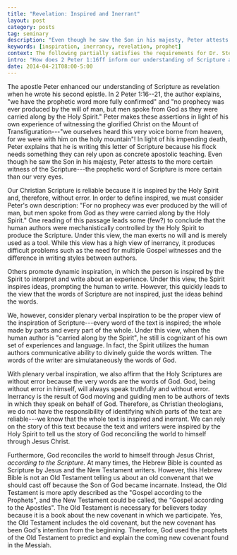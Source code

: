 ```yaml
---
title: "Revelation: Inspired and Inerrant"
layout: post
category: posts
tag: seminary
description: "Even though he saw the Son in his majesty, Peter attests to the more certain witness of the Scripture—the prophetic word of Scripture is more certain than our very eyes."
keywords: [inspiration, inerrancy, revelation, prophet]
context: The following partially satisfies the requirements for Dr. Steven McKinion's Christian Theology I class at Southeastern Baptist Theological Seminary.
intro: "How does 2 Peter 1:16ff inform our understanding of Scripture as revelation? You should discuss inspiration and inerrancy."
date: 2014-04-21T08:00-5:00
---
```


The apostle Peter enhanced our understanding of Scripture as revelation when he wrote his second epistle. In 2 Peter 1:16--21, the author explains,  "we have the prophetic word more fully confirmed" and "no prophecy was ever produced by the will of man, but men spoke from God as they were carried along by the Holy Spirit." Peter makes these assertions in light of his own experience of witnessing the glorified Christ on the Mount of Transfiguration---"we ourselves heard this very voice borne from heaven, for we were with him on the holy mountain"! In light of his impending death, Peter explains that he is writing this letter of Scripture because his flock needs something they can rely upon as concrete apostolic teaching. Even though he saw the Son in his majesty, Peter attests to the more certain witness of the Scripture---the prophetic word of Scripture is more certain than our very eyes. 

Our Christian Scripture is reliable because it is inspired by the Holy Spirit and, therefore, without error. In order to define inspired, we must consider Peter's own description: "For no prophecy was ever produced by the will of man, but men spoke from God as they were carried along by the Holy Spirit." One reading of this passage leads some (few?) to conclude that the human authors were mechanistically controlled by the Holy Spirit to produce the Scripture. Under this view, the man exerts no will and is merely used as a tool. While this view has a high view of inerrancy, it produces difficult problems such as the need for multiple Gospel witnesses and the difference in writing styles between authors.  

Others promote dynamic inspiration, in which the person is inspired by the Spirit to interpret and write about an experience. Under this view, the Spirit inspires ideas, prompting the human to write. However, this quickly leads to the view that the words of Scripture are not inspired, just the ideas behind the words. 

We, however, consider plenary verbal inspiration to be the proper view of the inspiration of Scripture---every word of the text is inspired; the whole made by parts and every part of the whole. Under this view, when the human author is "carried along by the Spirit", he still is cognizant of his own set of experiences and language. In fact, the Spirit utilizes the human authors communicative ability to divinely guide the words written. The words of the writer are simulataneously the words of God. 

With plenary verbal inspiration, we also affirm that the Holy Scriptures are without error because the very words are the words of God. God, being without error in himself, will always speak truthfully and without error. Inerrancy is the result of God moving and guiding men to be authors of texts in which they speak on behalf of God. Therefore, as Christian theologians, we do not have the responsibility of identifying which parts of the text are reliable---we know that the whole text is inspired and inerrant. We can rely on the story of this text because the text and writers were inspired by the Holy Spirit to tell us the story of God reconciling the world to himself through Jesus Christ.

Furthermore, God reconciles the world to himself through Jesus Christ, *according to the Scripture.* At many times, the Hebrew Bible is counted as Scripture by Jesus and the New Testament writers. However, this Hebrew Bible is not an Old Testament telling us about an old convenant that we should cast off because the Son of God became incarnate. Instead, the Old Testament is more aptly described as the "Gospel according to the Prophets", and the New Testament could be called, the "Gospel according to the Apostles". The Old Testament is necessary for believers today because it is a book about the new covenant in which we participate. Yes, the Old Testament includes the old covenant, but the new covenant has been God's intention from the beginning. Therefore, God used the prophets of the Old Testament to predict and explain the coming new covenant found in the Messiah.
